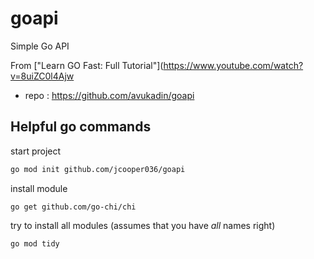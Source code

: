 # goapi
Simple Go API

From ["Learn GO Fast: Full Tutorial"](https://www.youtube.com/watch?v=8uiZC0l4Ajw
- repo : https://github.com/avukadin/goapi

## Helpful go commands
start project
```bash
go mod init github.com/jcooper036/goapi
```
install module
```
go get github.com/go-chi/chi
```
try to install all modules (assumes that you have *all* names right)
```
go mod tidy
```